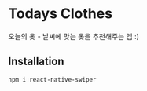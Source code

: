 # Todays Clothes

오늘의 옷 - 날씨에 맞는 옷을 추천해주는 앱 :)

## Installation

```bash
npm i react-native-swiper
```
